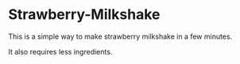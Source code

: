 # Strawberry-Milkshake

This is a simple way to make strawberry milkshake in a few minutes.

It also requires less ingredients.

